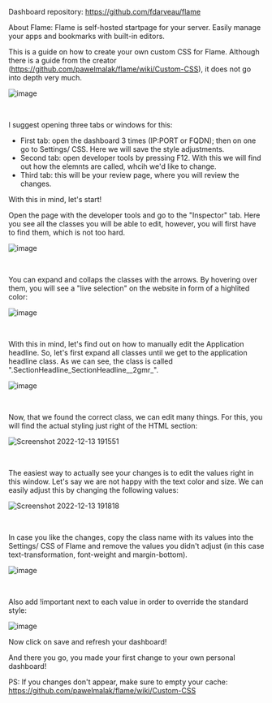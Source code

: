 Dashboard repository: https://github.com/fdarveau/flame

About Flame: Flame is self-hosted startpage for your server. Easily manage your apps and bookmarks with built-in editors. 

This is a guide on how to create your own custom CSS for Flame. 
Although there is a guide from the creator (https://github.com/pawelmalak/flame/wiki/Custom-CSS), it does not go into depth very much.

![image](https://user-images.githubusercontent.com/82758334/207410982-edc641d5-bb83-47dd-aa05-611c1d96c69c.png)
<p>&nbsp;</p>

I suggest opening three tabs or windows for this:
- First tab: open the dashboard 3 times (IP:PORT or FQDN); then on one go to Settings/ CSS. Here we will save the style adjustments.
- Second tab: open developer tools by pressing F12. With this we will find out how the elemnts are called, whcih we'd like to change.
- Third tab: this will be your review page, where you will review the changes.

With this in mind, let's start!

Open the page with the developer tools and go to the "Inspector" tab. Here you see all the classes you will be able to edit, however, you will first have to find them, which is not too hard.

![image](https://user-images.githubusercontent.com/82758334/207411420-56a28a9e-aa35-4360-89c1-069eae6cd1c6.png)
 
<p>&nbsp;</p>
You can expand and collaps the classes with the arrows. 
By hovering over them, you will see a "live selection" on the website in form of a highlited color:

![image](https://user-images.githubusercontent.com/82758334/207411840-23ec63ab-67c2-4100-b914-5ad10c2abe23.png)
 
 <p>&nbsp;</p>
With this in mind, let's find out on how to manually edit the Application headline. So, let's first expand all classes until we get to the application headline class. As we can see, the class is called ".SectionHeadline_SectionHeadline__2gmr_".

![image](https://user-images.githubusercontent.com/82758334/207412462-e103e90d-a0a3-4d16-8b61-2edb2c6592f4.png)
 
<p>&nbsp;</p>
Now, that we found the correct class, we can edit many things. For this, you will find the actual styling just right of the HTML section:

![Screenshot 2022-12-13 191551](https://user-images.githubusercontent.com/82758334/207413220-b1de074c-2cc4-4df0-bc51-a60aa5bb01ef.png)
 
<p>&nbsp;</p>
The easiest way to actually see your changes is to edit the values right in this window. Let's say we are not happy with the text color and size. We can easily adjust this by changing the following values:

![Screenshot 2022-12-13 191818](https://user-images.githubusercontent.com/82758334/207414105-aabf7be9-7b82-4fa3-bd00-6af1f3656471.png)
 
<p>&nbsp;</p>
In case you like the changes, copy the class name with its values into the Settings/ CSS of Flame and remove the values you didn't adjust (in this case text-transformation, font-weight and margin-bottom). 
 
![image](https://user-images.githubusercontent.com/82758334/207414236-82b0324e-132d-428d-b59c-d48032bb3fe4.png)

<p>&nbsp;</p>

Also add !important next to each value in order to override the standard style:

![image](https://user-images.githubusercontent.com/82758334/207417488-a5cddc49-ce40-43a7-9f4e-f64a31048da0.png)

Now click on save and refresh your dashboard!

And there you go, you made your first change to your own personal dashboard!

PS: If you changes don't appear, make sure to empty your cache: https://github.com/pawelmalak/flame/wiki/Custom-CSS
